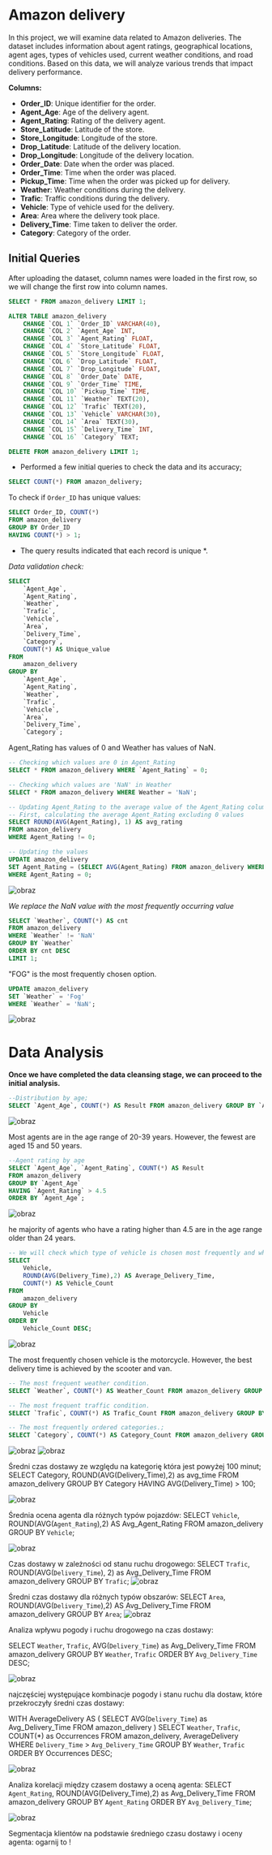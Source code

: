 # Amazon delivery
In this project, we will examine data related to Amazon deliveries. The dataset includes information about agent ratings, geographical locations, agent ages, types of vehicles used, current weather conditions, and road conditions. Based on this data, we will analyze various trends that impact delivery performance.

**Columns:**
- **Order_ID**: Unique identifier for the order.
- **Agent_Age**: Age of the delivery agent.
- **Agent_Rating**: Rating of the delivery agent.
- **Store_Latitude**: Latitude of the store.
- **Store_Longitude**: Longitude of the store.
- **Drop_Latitude**: Latitude of the delivery location.
- **Drop_Longitude**: Longitude of the delivery location.
- **Order_Date**: Date when the order was placed.
- **Order_Time**: Time when the order was placed.
- **Pickup_Time**: Time when the order was picked up for delivery.
- **Weather**: Weather conditions during the delivery.
- **Trafic**: Traffic conditions during the delivery.
- **Vehicle**: Type of vehicle used for the delivery.
- **Area**: Area where the delivery took place.
- **Delivery_Time**: Time taken to deliver the order.
- **Category**: Category of the order.

## Initial Queries

After uploading the dataset, column names were loaded in the first row, so we will change the first row into column names.

```sql
SELECT * FROM amazon_delivery LIMIT 1;

ALTER TABLE amazon_delivery 
    CHANGE `COL 1` `Order_ID` VARCHAR(40),
    CHANGE `COL 2` `Agent_Age` INT,
    CHANGE `COL 3` `Agent_Rating` FLOAT,
    CHANGE `COL 4` `Store_Latitude` FLOAT,
    CHANGE `COL 5` `Store_Longitude` FLOAT,
    CHANGE `COL 6` `Drop_Latitude` FLOAT,
    CHANGE `COL 7` `Drop_Longitude` FLOAT,
    CHANGE `COL 8` `Order_Date` DATE,
    CHANGE `COL 9` `Order_Time` TIME,
    CHANGE `COL 10` `Pickup_Time` TIME,
    CHANGE `COL 11` `Weather` TEXT(20),
    CHANGE `COL 12` `Trafic` TEXT(20),
    CHANGE `COL 13` `Vehicle` VARCHAR(30),
    CHANGE `COL 14` `Area` TEXT(30),
    CHANGE `COL 15` `Delivery_Time` INT,
    CHANGE `COL 16` `Category` TEXT;

DELETE FROM amazon_delivery LIMIT 1;
```


* Performed a few initial queries to check the data and its accuracy; 

```sql
SELECT COUNT(*) FROM amazon_delivery;
```

To check if `Order_ID` has unique values:

```sql
SELECT Order_ID, COUNT(*)
FROM amazon_delivery
GROUP BY Order_ID
HAVING COUNT(*) > 1;
```
* The query results indicated that each record is unique *.

*Data validation check:*
```sql
SELECT
    `Agent_Age`,
    `Agent_Rating`,
    `Weather`,
    `Trafic`,
    `Vehicle`,
    `Area`,
    `Delivery_Time`,
    `Category`,
    COUNT(*) AS Unique_value
FROM
    amazon_delivery
GROUP BY
    `Agent_Age`,
    `Agent_Rating`,
    `Weather`,
    `Trafic`,
    `Vehicle`,
    `Area`,
    `Delivery_Time`,
    `Category`;
```

Agent_Rating has values of 0 and Weather has values of NaN.

```sql
-- Checking which values are 0 in Agent_Rating
SELECT * FROM amazon_delivery WHERE `Agent_Rating` = 0;

-- Checking which values are 'NaN' in Weather
SELECT * FROM amazon_delivery WHERE Weather = 'NaN';

-- Updating Agent_Rating to the average value of the Agent_Rating column
-- First, calculating the average Agent_Rating excluding 0 values
SELECT ROUND(AVG(Agent_Rating), 1) AS avg_rating
FROM amazon_delivery
WHERE Agent_Rating != 0;

-- Updating the values
UPDATE amazon_delivery
SET Agent_Rating = (SELECT AVG(Agent_Rating) FROM amazon_delivery WHERE Agent_Rating != 0)
WHERE Agent_Rating = 0;
```

![obraz](https://github.com/biku89/Amazon-delivery/assets/169537978/86144f93-6797-4d24-ad80-276675ddf87b)

*We replace the NaN value with the most frequently occurring value* 
```sql
SELECT `Weather`, COUNT(*) AS cnt
FROM amazon_delivery
WHERE `Weather` != 'NaN'
GROUP BY `Weather`
ORDER BY cnt DESC
LIMIT 1;
```

"FOG" is the most frequently chosen option.

```sql
UPDATE amazon_delivery
SET `Weather` = 'Fog'
WHERE `Weather` = 'NaN';
```

![obraz](https://github.com/biku89/Amazon-delivery/assets/169537978/fd72b58b-8406-4e71-8533-a91323c3a6be)

# Data Analysis
**Once we have completed the data cleansing stage, we can proceed to the initial analysis.**

```sql
--Distribution by age;
SELECT `Agent_Age`, COUNT(*) AS Result FROM amazon_delivery GROUP BY `Agent_Age`;
```

![obraz](https://github.com/biku89/Amazon-delivery/assets/169537978/19ad98f5-e942-4eae-9d5b-4c38dbf41858)

Most agents are in the age range of 20-39 years. However, the fewest are aged 15 and 50 years.

```sql
--Agent rating by age 
SELECT `Agent_Age`, `Agent_Rating`, COUNT(*) AS Result
FROM amazon_delivery
GROUP BY `Agent_Age`
HAVING `Agent_Rating` > 4.5
ORDER BY `Agent_Age`;
```

![obraz](https://github.com/user-attachments/assets/b3f64756-ceea-4ab0-88e4-bff90c79343c)

he majority of agents who have a rating higher than 4.5 are in the age range older than 24 years.

```sql
-- We will check which type of vehicle is chosen most frequently and what is the average delivery time by vehicle.
SELECT
    Vehicle,
    ROUND(AVG(Delivery_Time),2) AS Average_Delivery_Time,
    COUNT(*) AS Vehicle_Count
FROM
    amazon_delivery
GROUP BY
    Vehicle
ORDER BY
    Vehicle_Count DESC;
```

![obraz](https://github.com/user-attachments/assets/2f8aaf2a-7d4e-4198-b83e-af6520e0b6d4)

The most frequently chosen vehicle is the motorcycle. However, the best delivery time is achieved by the scooter and van.


```sql
-- The most frequent weather condition. 
SELECT `Weather`, COUNT(*) AS Weather_Count FROM amazon_delivery GROUP BY `Weather`;

-- The most frequent traffic condition. 
SELECT `Trafic`, COUNT(*) AS Trafic_Count FROM amazon_delivery GROUP BY `Trafic`;

-- The most frequently ordered categories.;
SELECT `Category`, COUNT(*) AS Category_Count FROM amazon_delivery GROUP BY `Category`;
```
![obraz](https://github.com/user-attachments/assets/4ffa1f59-cb49-4b7e-9ea5-91a6ff92a2a8) ![obraz](https://github.com/user-attachments/assets/1df8d4d0-56f6-4ba5-8a28-96230606350e)





Średni czas dostawy ze względu na kategorię która jest powyżej 100 minut; 
SELECT Category, ROUND(AVG(Delivery_Time),2) as avg_time
FROM amazon_delivery
GROUP BY Category
HAVING AVG(Delivery_Time) > 100;

![obraz](https://github.com/user-attachments/assets/0edf1a96-06ad-43ee-97a5-09ae60107336)



Średnia ocena agenta dla różnych typów pojazdów:
SELECT `Vehicle`, ROUND(AVG(`Agent_Rating`),2) AS Avg_Agent_Rating FROM amazon_delivery GROUP BY `Vehicle`;

![obraz](https://github.com/biku89/Amazon-delivery/assets/169537978/f0560125-75be-416b-b0bd-0bb7f47b37be)

Czas dostawy w zależności od stanu ruchu drogowego:
SELECT `Trafic`, ROUND(AVG(`Delivery_Time`), 2) as Avg_Delivery_Time FROM amazon_delivery GROUP BY `Trafic`;
![obraz](https://github.com/biku89/Amazon-delivery/assets/169537978/6c30d436-c916-4a12-ad8a-5f010b6f7ed0)

Średni czas dostawy dla różnych typów obszarów:
SELECT `Area`, ROUND(AVG(`Delivery_Time`),2) AS Avg_Delivery_Time FROM amazon_delivery GROUP BY `Area`;
![obraz](https://github.com/biku89/Amazon-delivery/assets/169537978/97108c47-7bf4-4017-b0a6-71a3fd3e93d9)



Analiza wpływu pogody i ruchu drogowego na czas dostawy:

SELECT `Weather`, `Trafic`, AVG(`Delivery_Time`) as Avg_Delivery_Time
FROM amazon_delivery
GROUP BY `Weather`, `Trafic`
ORDER BY `Avg_Delivery_Time` DESC;

![obraz](https://github.com/biku89/Amazon-delivery/assets/169537978/d9db94d4-a6e7-40bf-8e41-fd3179ae10f3)

najczęściej występujące kombinacje pogody i stanu ruchu dla dostaw, które przekroczyły średni czas dostawy:

WITH AverageDelivery AS (
    SELECT AVG(`Delivery_Time`) as Avg_Delivery_Time
    FROM amazon_delivery
)
SELECT `Weather`, `Trafic`, COUNT(*) as Occurrences
FROM amazon_delivery, AverageDelivery
WHERE `Delivery_Time` > `Avg_Delivery_Time`
GROUP BY `Weather`, `Trafic`
ORDER BY Occurrences DESC;

![obraz](https://github.com/biku89/Amazon-delivery/assets/169537978/8b5954d2-6832-48cf-b72b-30a1a3d10e81)

Analiza korelacji między czasem dostawy a oceną agenta:
SELECT `Agent_Rating`, ROUND(AVG(Delivery_Time),2) as Avg_Delivery_Time
FROM amazon_delivery
GROUP BY `Agent_Rating`
ORDER BY `Avg_Delivery_Time`;

![obraz](https://github.com/biku89/Amazon-delivery/assets/169537978/e98b04bc-d260-4c19-af21-950bcca54cbe)

Segmentacja klientów na podstawie średniego czasu dostawy i oceny agenta: ogarnij to ! 








